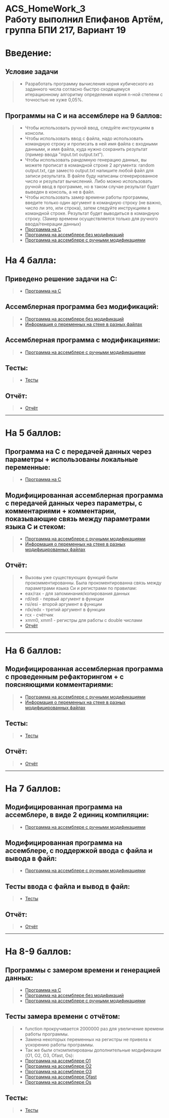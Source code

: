 # ACS_HomeWork_3 <br/> Работу выполнил Епифанов Артём, группа БПИ 217, Вариант 19
# Введение:
## Условие задачи
> * Разработать программу вычисления корня кубического из заданного числа согласно быстро сходящемуся итерационному алгоритму определения корня n-ной степени с точностью не хуже 0,05%.
## Программы на C и на ассемблере на 9 баллов:
> * Чтобы использовать ручной ввод, следуйте инструкциям в консоли.
> * Чтобы использовать ввод с файла, надо использовать командную строку и прописать в ней имя файла с входными данными, и имя файла, куда нужно сохранить результат (пример ввода "input.txt output.txt").
> * Чтобы использовать рандомную генерацию данных, вы можете прописат в командной строке 2 аргумента: random output.txt, где заместо output.txt напишите любой файл для записи результата. В файле буду написаны сгенерированное число и результат вычислений. Либо можно использовать ручной ввод в программе, но в таком случае результат будет выведен в консоль, а не в файл.
> * Чтобы использовать замер времени работы программы, введите только один аргумент в командную строку (не важно, число ли это, или строка), затем следуйте инструкциям в командной строке. Результат будет выводиться в командную строку. (Замер времени осуществляется только для ручного ввода/генерации данных)
> * [Программа на C](https://github.com/Bishop-Y/ACS_HomeWork_3/tree/main/Program%20on%20C) <br/>
> * [Программа на ассемблере без модификаций](https://github.com/Bishop-Y/ACS_HomeWork_3/tree/main/ASM%20without%20modifications) <br/>
> * [Программа на ассемблере с ручными модификациями](https://github.com/Bishop-Y/ACS_HomeWork_3/tree/main/ASM%20with%20modifications) <br/>
# На 4 балла:
## Приведено решение задачи на C: <br/>
> * [Программа на C](https://github.com/Bishop-Y/ACS_HomeWork_3/tree/main/Program%20on%20C) <br/>
## Ассемблерная программа без модификаций: <br/>
> * [Программа на ассемблере без модификаций](https://github.com/Bishop-Y/ACS_HomeWork_3/tree/main/ASM%20without%20modifications) <br/>
> * [Информация о переменных на стеке в разных файлах](https://github.com/Bishop-Y/ACS_HomeWork_3/blob/main/ASM%20without%20modifications/stack_info.md) <br/>
## Ассемблерная программа с модификациями: <br/>
> * [Программа на ассемблере с ручными модификациями](https://github.com/Bishop-Y/ACS_HomeWork_3/tree/main/ASM%20with%20modifications) <br/>
## Тесты: <br/>
> * [Тесты](https://github.com/Bishop-Y/ACS_HomeWork_3/blob/main/Tests.md) <br/>
## Отчёт: <br/>
> * [Отчёт](https://github.com/Bishop-Y/ACS_HomeWork_3/tree/main/ASM%20with%20modifications#readme) <br/>
---- 
# На 5 баллов:
##  Программа на C с передачей данных через параметры + использованы локальные переменные: <br/>
> * [Программа на C](https://github.com/Bishop-Y/ACS_HomeWork_3/tree/main/Program%20on%20C) <br/>
## Модифицированная ассемблерная программа с передачей данных через параметры, с комментариями + комментарии, показывающие связь между параметрами языка C и стеком: <br/>
> * [Программа на ассемблере с ручными модификациями](https://github.com/Bishop-Y/ACS_HomeWork_3/tree/main/ASM%20with%20modifications) <br/>
> * [Информация о переменных на стеке в разных модифицированных файлах](https://github.com/Bishop-Y/ACS_HomeWork_3/blob/main/ASM%20with%20modifications/stack_mod_info.md)
## Отчёт: <br/>
> * Вызовы уже существующих функций были прокомментированны. Была прокоментированна связь между параметрами языка Си и регистрами по правилам:
> * eax/rax - для запоминания/копирования данных
> * rdi/edi - первый аргумент в функции
> * rsi/esi - второй аргумент в функции
> * rdx/edx - третий аргумент в функции
> * rcx - счётчик
> * xmm0, xmm1 - регистры для работы с double числами
> * [Отчёт](https://github.com/Bishop-Y/ACS_HomeWork_3/tree/main/ASM%20with%20modifications#readme) <br/>
---- 
# На 6 баллов:
## Модифицированная ассемблерная программа с проведенным рефакторингом + с поясняющими комментариями: <br/>
> * [Программа на ассемблере с ручными модификациями](https://github.com/Bishop-Y/ACS_HomeWork_3/tree/main/ASM%20with%20modifications) <br/>
> * [Информация о переменных на стеке в разных модифицированных файлах](https://github.com/Bishop-Y/ACS_HomeWork_3/blob/main/ASM%20with%20modifications/stack_mod_info.md)
## Тесты: <br/>
> * [Тесты](https://github.com/Bishop-Y/ACS_HomeWork_3/blob/main/Tests.md) <br/>
## Отчёт: <br/>
> * [Отчёт](https://github.com/Bishop-Y/ACS_HomeWork_3/tree/main/ASM%20with%20modifications#readme) <br/>
----
# На 7 баллов:
## Модифицированная программа на ассемблере, в виде 2 единиц компиляции: <br/>
> * [Программа на ассемблере с ручными модификациями](https://github.com/Bishop-Y/ACS_HomeWork_3/tree/main/ASM%20with%20modifications) <br/>
## Модифицированная программа на ассемблере, с поддержкой ввода с файла и вывода в файл: <br/>
> * [Программа на ассемблере с ручными модификациями](https://github.com/Bishop-Y/ACS_HomeWork_3/tree/main/ASM%20with%20modifications) <br/>
## Тесты ввода с файла и вывод в файл: <br/>
> * [Тесты](https://github.com/Bishop-Y/ACS_HomeWork_3/blob/main/Tests.md) <br/>
## Отчёт: <br/>
> * [Отчёт](https://github.com/Bishop-Y/ACS_HomeWork_3/tree/main/ASM%20with%20modifications#readme) <br/>
----
# На 8-9 баллов:
## Программы с замером времени и генерацией данных: <br/>
> * [Программа на C](https://github.com/Bishop-Y/ACS_HomeWork_3/tree/main/Program%20on%20C) <br/>
> * [Программа на ассемблере без модификаций](https://github.com/Bishop-Y/ACS_HomeWork_3/tree/main/ASM%20without%20modifications) <br/>
> * [Программа на ассемблере с ручными модификациями](https://github.com/Bishop-Y/ACS_HomeWork_3/tree/main/ASM%20with%20modifications) <br/>
## Тесты замера времени с отчётом: <br/>
> * function прокручивается 2000000 раз для увеличение времени работы программы.
> * Замена некоторых переменных на регистры не привела к ускорению работы программы.
> * Так же были откомпилированы дополнительные модификации (O1, O2, O3, Ofast, Os):
> * [Программа на ассемблере O1](https://github.com/Bishop-Y/ACS_HomeWork_3/tree/main/ASM_O1)
> * [Программа на ассемблере O2](https://github.com/Bishop-Y/ACS_HomeWork_3/tree/main/ASM_O2)
> * [Программа на ассемблере O3](https://github.com/Bishop-Y/ACS_HomeWork_3/tree/main/ASM_O3)
> * [Программа на ассемблере Ofast](https://github.com/Bishop-Y/ACS_HomeWork_3/tree/main/ASM_Ofast)
> * [Программа на ассемблере Os](https://github.com/Bishop-Y/ACS_HomeWork_3/tree/main/ASM_Os) <br/>
## Тесты: <br/>
> * [Тесты](https://github.com/Bishop-Y/ACS_HomeWork_3/blob/main/Tests.md) <br/>
